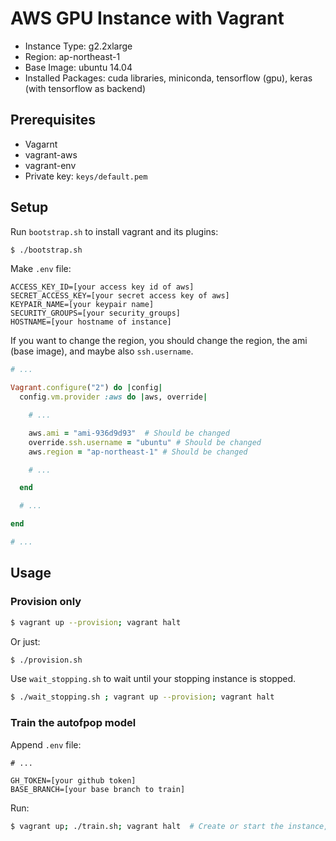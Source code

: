 # AWS GPU Instance with Vagrant

* Instance Type: g2.2xlarge
* Region: ap-northeast-1
* Base Image: ubuntu 14.04
* Installed Packages: cuda libraries, miniconda, tensorflow (gpu), keras (with tensorflow as backend)

## Prerequisites

* Vagarnt
* vagrant-aws
* vagrant-env
* Private key: `keys/default.pem`

## Setup

Run `bootstrap.sh` to install vagrant and its plugins:

```sh
$ ./bootstrap.sh
```

Make `.env` file:

```
ACCESS_KEY_ID=[your access key id of aws]
SECRET_ACCESS_KEY=[your secret access key of aws]
KEYPAIR_NAME=[your keypair name]
SECURITY_GROUPS=[your security_groups]
HOSTNAME=[your hostname of instance]
```

If you want to change the region, you should change the region, the ami (base image), and maybe also `ssh.username`.

```ruby
# ...

Vagrant.configure("2") do |config|
  config.vm.provider :aws do |aws, override|

    # ...

    aws.ami = "ami-936d9d93"  # Should be changed
    override.ssh.username = "ubuntu" # Should be changed
    aws.region = "ap-northeast-1" # Should be changed

    # ...

  end

  # ...

end

# ...
```

## Usage

### Provision only

```sh
$ vagrant up --provision; vagrant halt
```

Or just:

```sh
$ ./provision.sh
```

Use `wait_stopping.sh` to wait until your stopping instance is stopped.

```sh
$ ./wait_stopping.sh ; vagrant up --provision; vagrant halt
```

### Train the autofpop model

Append `.env` file:

```
# ...

GH_TOKEN=[your github token]
BASE_BRANCH=[your base branch to train]
```

Run:

```sh
$ vagrant up; ./train.sh; vagrant halt  # Create or start the instance, train the model and push it, and shutdown the instance
```
